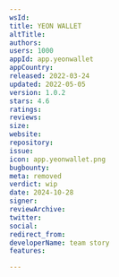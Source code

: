 ```yaml
---
wsId: 
title: YEON WALLET
altTitle: 
authors: 
users: 1000
appId: app.yeonwallet
appCountry: 
released: 2022-03-24
updated: 2022-05-05
version: 1.0.2
stars: 4.6
ratings: 
reviews: 
size: 
website: 
repository: 
issue: 
icon: app.yeonwallet.png
bugbounty: 
meta: removed
verdict: wip
date: 2024-10-28
signer: 
reviewArchive: 
twitter: 
social: 
redirect_from: 
developerName: team story
features: 

---
```


